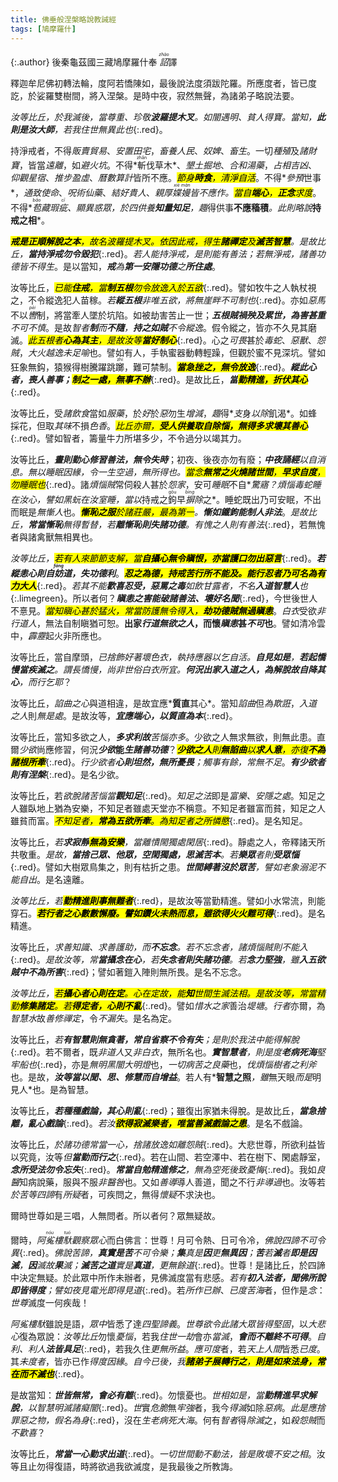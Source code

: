 ```yaml
---
title: 佛垂般涅槃略說教誡經
tags: [鳩摩羅什]
---
```


{:.author}
後秦龜茲國三藏鳩摩羅什奉 <dfn title="诏书。皇帝下达命令。"><ruby>詔<rt>zhào</rt></ruby></dfn>譯

釋迦牟尼佛初轉法輪，度阿若憍陳如，最後說法度須跋陀羅。所應度者，皆已度訖，於娑羅雙樹間，將入涅槃。是時中夜，寂然無聲，為諸弟子略說法要。

*汝等比丘，於我滅後，當尊重、珍敬<b>波羅提木叉</b>。如闇遇明、貧人得寶。當知，<b><i>此</i>則是汝<i>大師</i></b>，若我住世無異此也*{:.red}。

持淨戒者，不得*販賣貿易*、*安置田宅*，*畜養人民*、*奴婢*、*畜生*。一切*種殖*及*諸財寶*，皆當*遠離*，如*避火坑*。不得*<ruby>斬<rt>zhǎn</rt></ruby>伐草木*、*墾土掘地*、*合和湯藥*，*占相吉凶*、*仰觀星宿*、*<dfn title="推算天象历法。古人谓日月转运于天，犹如人之行步，可推算而知。">推步</dfn>盈虛*、*<dfn title="犹历法。观测天象以推算年时节候的方法。">曆數</dfn>算計*皆所不應。*<mark>節身<b>時食</b>，清淨自活</mark>*。不得*<dfn title="预闻而参议其事；介入，参加。">參預</dfn>世事*，*通致使命*、*呪術仙藥*、*結好貴人*、*<dfn title="亲爱厚待。关系亲密。">親厚</dfn><dfn title="轻慢。"><ruby>媟<rt>xiè</rt>嫚<rt>màn</rt></ruby></dfn>*皆不應作。*<mark>當自<b>端心</b>，<b>正念</b>求度</mark>*。不得*<dfn title="裹藏；隐藏。"><ruby>苞<rt>bāo</rt></ruby>藏</dfn><dfn title="比喻人的过失或事物的缺点。">瑕<ruby>疵<rt>cī</rt></ruby></dfn>*、*顯異惑眾*，*於四供養<b>知量知足</b>*，*<dfn title="仅仅。">趣</dfn>得供事<b>不應稸積</b>*。此則略說*<b>持戒之相</b>*。

*<mark><b><i>戒</i>是正順解脫之本</b>，故名波羅提木叉。依因此戒，得生<b>諸<i>禪定</i></b>及<b>滅苦智慧</b></mark>。是故比丘，<b>當持淨戒勿令毀犯</b>*{:.red}。*若人能持淨戒，是則能有善法；若無淨戒，諸善功德皆不得生*。是以當知，*<b>戒</b>為<b>第一安隱功德</b>之<b>所住處</b>*。

汝等比丘，*<mark>已能<b>住戒</b>，當<b>制五根</b>勿令放逸入於五欲</mark>*{:.red}。譬如牧牛之人執杖視之，不令縱逸犯人苗稼。*若<b>縱五根</b>非唯五欲，將無<dfn title="界限，边际。">崖畔</dfn>不可制也*{:.red}。亦如*惡馬*不以<dfn title="驾驭马的缰绳。"><ruby>轡<rt>pèi</rt></ruby></dfn>制，將當牽人墜於坑陷。如被劫害苦止一世；*<b>五根賊禍殃及累世，為害甚重</b>不可不慎*。是故*智者<b>制</b>而<b>不隨</b>，<b>持之如賊</b>不令縱逸*。假令縱之，皆亦不久見其磨滅。*<mark>此五根者<b><i>心</i>為其<i>主</i></b>，是故汝等<b>當好<i>制心</i></b></mark>*{:.red}。心之*可畏*甚於*毒蛇*、*惡獸*、*怨賊*，*大火<dfn title="逃跑，逃窜。">越逸</dfn>*未*足喻*也。譬如有人，手執蜜器動轉輕躁，但觀於蜜不見深坑。譬如狂象無鈎，猿猴得樹騰躍跳<ruby>躑<rt>zhí</rt></ruby>，難可禁制。*<mark><b>當急挫之，無令放逸</b></mark>*{:.red}。*<b>縱此心者，喪人善事；<mark>制之一處，無事不辦</mark></b>*{:.red}。是故比丘，*<b>當<mark>勤精進，折伏其心</mark></b>*{:.red}。

汝等比丘，受*諸飲食*當如*服藥*，於*好*於*惡*勿生*增減*，<dfn title="仅仅。">趣</dfn>得*<dfn title="支撑，维持。应付。">支</dfn>身*以除*飢渴*。如蜂採花，但取*其味*不損*色香*。*<mark>比丘亦爾，<b>受人供養取自除惱，無得多求壞其善心</b></mark>*{:.red}。譬如智者，籌量牛力所堪多少，不令過分以竭其力。

汝等比丘，*<b>晝則勤心修習善法，無令失時</b>*；初夜、後夜亦勿有廢；*<b>中夜誦經</b>*以自消息。*無以睡眠因緣，令一生空過，無所得也*。*<mark>當念<b>無常之火燒諸世間</b>，<b>早求自度</b>，勿睡眠也</mark>*{:.red}。諸*煩惱賊*常伺殺人甚於*怨家*，安可*睡眠*不自*<dfn title="受惊动而醒来。">驚寤</dfn>*？煩惱毒蛇睡在汝心，譬如黑蚖在汝室睡，當以*持戒之<ruby>鉤<rt>gōu</rt></ruby>早<dfn title="排除。"><ruby>摒<rt>bìng</rt></ruby>除</dfn>之*。睡蛇既出乃可安眠，不出而眠是*無慚人*也。*<mark><b>慚恥之服</b>於諸莊嚴，最為第一</mark>。<b><i>慚</i>如鐵鉤能<i>制</i>人<i>非法</i></b>*。*是故比丘，<b>常當慚恥</b>無得暫替，若<b>離<i>慚恥</i>則失諸<i>功德</i></b>。有愧之人則有善法*{:.red}，若無愧者與諸禽獸無相異也。

*汝等比丘，<mark>若有人來節節支解，當<b>自<i>攝心</i>無令瞋恨，亦當<i>護口</i>勿出惡言</b></mark>*{:.red}。*<b>若縱<i>恚心</i>則自<dfn title="伤害，损害，阻碍。"><ruby>妨<rt>fáng</rt></ruby></dfn>道，失功德利</b>*。*<mark><b><i>忍</i>之為德，持戒苦行所不能及。能<i>行忍</i>者乃可名為有力大人</b></mark>*{:.red}。*若其不能<b>歡喜忍受，惡罵之毒</b>如飲甘露者，不名<b>入道智慧人</b>也*{:.limegreen}。所以者何？*<b><i>瞋恚</i>之害能破諸善法、壞好名聞</b>*{:.red}，今世後世人不憙見。*<mark>當知瞋心甚於猛火，常當防護無令得入，<b>劫功德賊無過<i>瞋恚</i></b></mark>*。*白衣*受欲*非行道人*，無法自制瞋猶可恕。<b>出家*行道無欲之人*，而懷*瞋恚*甚*不可*也</b>。譬如清冷雲中，<dfn title="响雷，震雷。">霹靂</dfn>起火非所應也。

汝等比丘，當自摩頭，*已捨飾好著壞色衣，執持應器以乞自活。<b>自見如是</b>，<b>若起憍慢當疾滅之</b>。謂長憍慢，尚非世俗白衣所宜。<b>何況出家入道之人，為解脫故自降其心</b>，而行乞耶*？

汝等比丘，*諂曲之心*與道相違，是故宜應*<b>質直</b>其心*。當知*諂曲*但*為欺誑*，*入道之人*則*無是處*。是故汝等，*<b>宜應端心，以<i>質直</i>為本</b>*{:.red}。

汝等比丘，當知多欲之人，*<b>多求利故</b>苦惱亦多*。少欲之人無求無欲，則無此患。直爾*少欲*尚應修習，何況<b class="red">*少欲*能*生諸善功德*</b>？*<mark><b>少欲之人</b>則<b>無諂曲</b>以<b>求人意</b>，亦復<b>不為諸根所牽</b></mark>*{:.red}。*行少欲者<b>心則坦然，無所憂畏</b>；觸事有餘，常無不足*。*<b>有少欲者則有涅槃</b>*{:.red}。是名少欲。

汝等比丘，若*欲脫諸苦惱當<b>觀知足</b>*{:.red}。*知足之法*即是*富樂、安隱之處*。知足之人雖臥地上猶為安樂，不知足者雖處天堂亦不稱意。不知足者雖富而貧，知足之人雖貧而富。*<mark>不知足者，<b>常為五欲所牽</b>。為知足者之所憐愍</mark>*{:.red}。是名知足。

汝等比丘，*若<b>求<i>寂靜</i><mark>無為安樂</mark></b>，當離憒閙獨處閑居*{:.red}。靜處之人，帝釋諸天所共敬重。*是故，<b>當捨己眾、他眾，空閑獨處，思滅苦本</b>。若<b>樂眾</b>者則<b>受眾惱</b>*{:.red}。譬如大樹眾鳥集之，則有枯折之患。*<b>世間縛著沒於眾苦</b>，譬如老象溺泥不能自出*。是名遠離。

*汝等比丘，若<mark><b>勤精進則事無難者</b></mark>*{:.red}，是故汝等當勤精進。譬如小水常流，則能穿石。*<mark><b>若行者之心數數懈廢。譬如鑽火未熱而息，雖欲得火火難可得</b></mark>*{:.red}。是名精進。

汝等比丘，*求善知識、求善護助，而<b>不忘念</b>。若不忘念者，諸煩惱賊則不能入*{:.red}。*是故汝等，常<b>當攝念在心</b>，若<b>失念者則失諸功德</b>。若<b>念力堅強</b>，雖<b>入五欲賊中不為所害</b>*{:.red}；譬如著鎧入陣則無所畏。是名不忘念。

*汝等比丘，<mark>若<b><i>攝心</i>者心則在<i>定</i></b>。<i>心</i>在<i>定</i>故，能<i><b>知</b></i>世間生滅法相。是故汝等，常當精勤<b>修集諸定</b>。若<b>得定者，心則不亂</b></mark>*{:.red}。譬如*惜水之家*善治*堤塘*。*行者*亦爾，為*智慧水*故*善修禪定*，令*不漏失*。是名為定。

汝等比丘，*若<b>有智慧則無貪著，常自省察不令有失</b>；是則於我法中能得解脫*{:.red}。若不爾者，既*非道人*又*非白衣*，無所名也。*<b>實智慧者</b>，則是度<b>老病死海</b>堅牢船也*{:.red}，亦是*無明黑闇大明燈*也，*一切病苦之良藥*也，*伐煩惱樹者之利斧*也。是故，*<b>汝等當以聞、思、修慧而自增益</b>*。若人有*<b>智慧之照</b>*，雖*無天眼*而是*明見人*也。是為智慧。

汝等比丘，*<b>若種種戲論，其<i>心</i>則<i>亂</i></b>*{:.red}；雖復出家猶未得脫。是故比丘，*<b>當急捨離，亂心戲論</b>*{:.red}。*若汝<mark><b>欲得<i>寂滅</i>樂者，唯當<i>善滅</i>戲論之患</b></mark>*。是名不戲論。

汝等比丘，*於諸功德常當一心，捨諸放逸如離怨賊*{:.red}。大悲世尊，所欲利益皆以究竟，汝等*但<b>當勤而行之</b>*{:.red}。若在山間、若空澤中、若在樹下、閑處靜室，*<b>念所受法勿令忘失</b>*{:.red}。*<b>常當自勉精進修之</b>，無為空死後致憂悔*{:.red}。我如*良醫*知病說藥，服與不服*非醫咎*也。又如*善導*導人善道，聞之不行*非導過*也。汝等若*於苦等四諦*有*所疑*者，可疾問之，無得*懷疑*不求決也。

爾時世尊如是三唱，人無問者。所以者何？眾無疑故。

爾時，*阿<ruby>㝹<rt>nóu</rt></ruby>樓<ruby>馱<rt>tuó</rt></ruby>*觀察*眾心*而白佛言：世尊！月可令熱、日可令冷，*佛說四諦不可令異*{:.red}。*佛說苦諦，<b>真實是苦</b>不可令樂；<b><i>集</i></b>真是<b><i>因</i></b>更<b>無異因</b>；<b><i>苦</i></b>若<b><i>滅</i></b>者<b>即是<i>因</i>滅</b>，<b><i>因</i></b>滅故<b><i>果</i></b>滅；<b>滅苦之道</b>實是<b><i>真道</i></b>，更無餘道*{:.red}。世尊！是諸比丘，於四諦中決定無疑。於此眾中所作未辦者，見佛滅度當有悲感。*若有<b>初入法者，聞佛所說即皆得度</b>；譬如夜見電光即得見道*{:.red}。若*所作已辦*、*已度苦海*者，但作是*念*：*世尊*滅度一何疾哉！

*阿㝹樓馱*雖說是語，*眾中*皆悉了達*四聖諦義*。*世尊欲令此諸大眾皆得堅固*，以*大悲心*復為眾說：*汝等比丘*勿懷*憂惱*，若我*住世一劫*會亦*當滅*，*<b>會而不離終不可得</b>*。*自利、利人<b>法皆具足</b>*{:.red}，若我久住*更無所益*。*應可度*者，若*天上人間*皆悉*已度*。其*未度者*，皆亦已作*得度因緣*。*自今已後，我<mark><b>諸弟子展轉行之</b>，<b>則是如來法身，常在而不滅也</b></mark>*{:.red}。

是故當知：*<b>世皆無常，會必有離</b>*{:.red}。勿懷憂也。*世相如是，當<b>勤精進早求解脫</b>，以智慧明滅諸癡闇*{:.red}。*世*實*危脆*無*牢強*者，我今*得滅*如除*惡病*。*此是應捨罪惡之物，假名為身*{:.red}，沒在*生老病死大海*。何有*智者*得*除滅*之，如*殺怨賊*而*不歡喜*？

汝等比丘，*<b>常當一心勤求<i>出道</i></b>*{:.red}。*一切世間動不動法，皆是敗壞不安之相*。汝等且止勿得復語，時將欲過我欲滅度，是我最後之所教誨。
